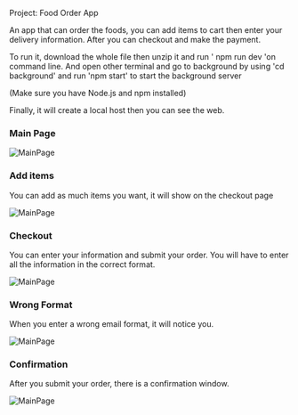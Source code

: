 Project: Food Order App

An app that can order the foods, you can add items to cart then enter your delivery information. After you can checkout and make the payment. 

To run it, download the whole file then unzip it and run ' npm run dev 'on command line. And open other terminal and go to background by using 'cd background' and run 'npm start' to start the background server

(Make sure you have Node.js and npm installed)

Finally, it will create a local host then you can see the web.


### Main Page

![MainPage](https://github.com/TY-WORK-UVIC/Front-End/assets/105994651/3f46fd18-c3ca-4305-9d92-d2b64efb99bf)

### Add items
You can add as much items you want, it will show on the checkout page

![MainPage](https://github.com/TY-WORK-UVIC/Front-End/assets/105994651/863dcdb4-3872-4826-8cf1-6c894a5edea5)

### Checkout
You can enter your information and submit your order. You will have to enter all the information in the correct format. 

![MainPage](https://github.com/TY-WORK-UVIC/Front-End/assets/105994651/63163b79-e4c3-4c49-b054-88698b45ecd4)

### Wrong Format
When you enter a wrong email format, it will notice you. 

![MainPage](https://github.com/TY-WORK-UVIC/Front-End/assets/105994651/3df3a1d5-259b-43fc-8edc-f577f68af1f9)

### Confirmation 
After you submit your order, there is a confirmation window.

![MainPage](https://github.com/TY-WORK-UVIC/Front-End/assets/105994651/cd9d4c93-6b00-4ade-b167-6a69f1cbebc7)
